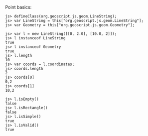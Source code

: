 Point basics:

    js> defineClass(org.geoscript.js.geom.LineString);
    js> var LineString = this["org.geoscript.js.geom.LineString"];
    js> var Geometry = this["org.geoscript.js.geom.Geometry"];

    js> var l = new LineString([[0, 2.0], [10.0, 2]]);
    js> l instanceof LineString
    true
    js> l instanceof Geometry
    true
    js> l.length
    10
    js> var coords = l.coordinates;
    js> coords.length
    2
    js> coords[0]
    0,2
    js> coords[1]
    10,2

    js> l.isEmpty()
    false
    js> l.isRectangle()
    false
    js> l.isSimple()
    true
    js> l.isValid()
    true
